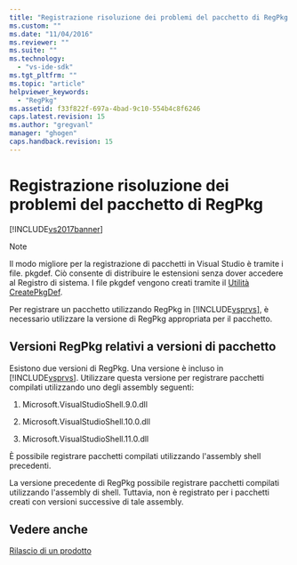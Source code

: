 ```yaml
---
title: "Registrazione risoluzione dei problemi del pacchetto di RegPkg | Microsoft Docs"
ms.custom: ""
ms.date: "11/04/2016"
ms.reviewer: ""
ms.suite: ""
ms.technology: 
  - "vs-ide-sdk"
ms.tgt_pltfrm: ""
ms.topic: "article"
helpviewer_keywords: 
  - "RegPkg"
ms.assetid: f33f822f-697a-4bad-9c10-554b4c8f6246
caps.latest.revision: 15
ms.author: "gregvanl"
manager: "ghogen"
caps.handback.revision: 15
---
```

# Registrazione risoluzione dei problemi del pacchetto di RegPkg
[!INCLUDE[vs2017banner](../../code-quality/includes/vs2017banner.md)]

> [!NOTE]
>  Il modo migliore per la registrazione di pacchetti in Visual Studio è tramite i file. pkgdef. Ciò consente di distribuire le estensioni senza dover accedere al Registro di sistema. I file pkgdef vengono creati tramite il [Utilità CreatePkgDef](../../extensibility/internals/createpkgdef-utility.md).  
  
 Per registrare un pacchetto utilizzando RegPkg in [!INCLUDE[vsprvs](../../code-quality/includes/vsprvs_md.md)], è necessario utilizzare la versione di RegPkg appropriata per il pacchetto.  
  
## Versioni RegPkg relativi a versioni di pacchetto  
 Esistono due versioni di RegPkg. Una versione è incluso in [!INCLUDE[vsprvs](../../code-quality/includes/vsprvs_md.md)]. Utilizzare questa versione per registrare pacchetti compilati utilizzando uno degli assembly seguenti:  
  
1.  Microsoft.VisualStudioShell.9.0.dll  
  
2.  Microsoft.VisualStudioShell.10.0.dll  
  
3.  Microsoft.VisualStudioShell.11.0.dll  
  
 È possibile registrare pacchetti compilati utilizzando l'assembly shell precedenti.  
  
 La versione precedente di RegPkg possibile registrare pacchetti compilati utilizzando l'assembly di shell. Tuttavia, non è registrato per i pacchetti creati con versioni successive di tale assembly.  
  
## Vedere anche  
 [Rilascio di un prodotto](../../misc/releasing-a-visual-studio-integration-product.md)